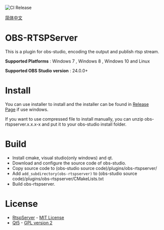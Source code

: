 ![CI Release](https://github.com/iamscottxu/obs-rtspserver/workflows/CI%20Release/badge.svg)

[简体中文](//github.com/iamscottxu/obs-rtspserver/blob/master/README_zh-cn.md)

# OBS-RTSPServer

This is a plugin for obs-studio, encoding the output and publish rtsp stream.

**Supported Platforms** : Windows 7 , Windows 8 , Windows 10 and Linux

**Supported OBS Studio version** : 24.0.0+

# Install
You can use installer to install and the installer can be found in [Release Page](https://github.com/iamscottxu/obs-rtspserver/releases) if use windows.

If you want to use compressed file to install manually, you can unzip obs-rtspserver.x.x.x-x and put it to your obs-studio install folder.

# Build
* Install cmake, visual studio(only windows) and qt.
* Download and configure the source code of obs-studio.
* Copy source code to (obs-studio source code)/plugins/obs-rtspserver/
* Add `add_subdirectory(obs-rtspserver)` to (obs-studio source code)/plugins/obs-rtspserver/CMakeLists.txt
* Build obs-rtspserver.

# License
* [RtspServer](https://github.com/PHZ76/RtspServer/blob/master/LICENSE) - [MIT License](https://github.com/PHZ76/RtspServer/blob/master/LICENSE)
* [Qt5](https://www.qt.io/) - [GPL version 2](https://doc.qt.io/qt-5/licensing.html)
